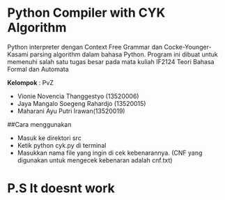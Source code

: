 # Python Compiler with CYK Algorithm
 Python interpreter dengan Context Free Grammar dan Cocke-Younger-Kasami parsing algorithm dalam bahasa Python. Program ini dibuat untuk memenuhi salah satu tugas besar pada mata kuliah IF2124 Teori Bahasa Formal dan Automata

**Kelompok** : PvZ
- Vionie Novencia Thanggestyo (13520006)
- Jaya Mangalo Soegeng Rahardjo (13520015)
- Maharani Ayu Putri Irawan(13520019)

##Cara menggunakan
- Masuk ke direktori src
- Ketik python cyk.py di terminal
- Masukkan nama file yang ingin di cek kebenarannya. (CNF yang digunakan untuk mengecek kebenaran adalah cnf.txt)
  
# P.S It doesnt work

